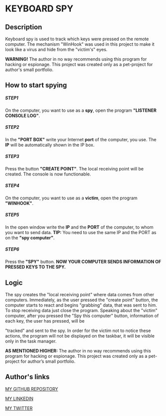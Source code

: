 # KEYBOARD SPY

## Description

Keyboard spy is used to track which keys were pressed on the remote computer. The mechanism "WinHook" was used in this project to make it look like a virus and hide from the "victim's" eyes. 

**WARNING!** The author in no way recommends using this program for hacking or espionage. This project was created only as a pet-project for author's small portfolio.

## How to start spying

##### STEP1
On the computer, you want to use as a **spy**, open the program **"LISTENER CONSOLE LOG"**.
##### STEP2
In the **"PORT BOX"** write your Internet **port** of the computer, you use. The **IP** will be automatically shown in the IP box.
##### STEP3
Press the button **"CREATE POINT"**. The local receiving point will be created. The console is now functionable.
##### STEP4
On the computer, you want to use as a **victim**, open the program **"WINHOOK"**.
##### STEP5
In the open window write the **IP** and the **PORT** of the computer, to whom you want to send data. **TIP:** You need to use the same IP and the PORT as on the **"spy computer"**.
##### STEP6
Press the **"SPY"** button. **NOW YOUR COMPUTER SENDS INFORMATION OF PRESSED KEYS TO THE SPY.**

## Logic
The spy creates the "local receiving point" where data comes from other computers. Immediately, as the user pressed the "create point" button, the computer starts to react and begins "grabbing" data, that was sent to him. To stop receiving data just close the program.
Speaking about the "victim" computer, after you pressed the "Spy this computer" button, information of each key, the user has pressed, will be 

"tracked" and sent to the spy. In order for the victim not to notice these actions, the program will not be displayed on the taskbar, it will be visible only in the task manager.

**AS MENTIONED HIGHER:** The author in no way recommends using this program for hacking or espionage. This project was created only as a pet-project for author’s small portfolio.

## Author's links
   [MY GITHUB REPOSITORY](https://github.com/stasiukmykhailo?tab=repositories)
   
   [MY LINKEDIN](https://www.linkedin.com/in/mykhailo-stasiuk-25a27b259)
   
   [MY TWITTER](https://twitter.com/stasiukmykhail0)
